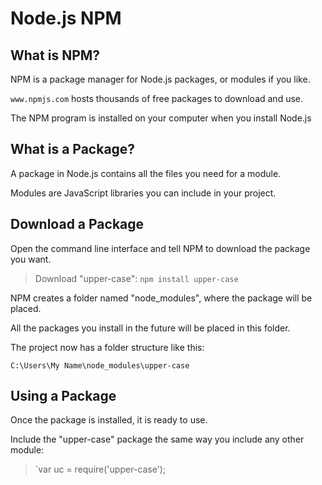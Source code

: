 # Node.js NPM

## What is NPM?

NPM is a package manager for Node.js packages, or modules if you like.

`www.npmjs.com` hosts thousands of free packages to download and use.

The NPM program is installed on your computer when you install Node.js

## What is a Package?

A package in Node.js contains all the files you need for a module.

Modules are JavaScript libraries you can include in your project.

## Download a Package

Open the command line interface and tell NPM to download the package you want.

> Download "upper-case":
> `npm install upper-case`

NPM creates a folder named "node_modules", where the package will be placed.

All the packages you install in the future will be placed in this folder.

The project now has a folder structure like this:

`C:\Users\My Name\node_modules\upper-case`

## Using a Package

Once the package is installed, it is ready to use.

Include the "upper-case" package the same way you include any other module:

> `var uc = require('upper-case');